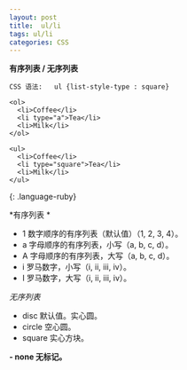 ```yaml
---
layout: post
title:  ul/li
tags: ul/li
categories: CSS
---
```

**有序列表 / 无序列表**

`CSS 语法:   ul {list-style-type : square}`


~~~
<ol>
  <li>Coffee</li>
  <li type="a">Tea</li>
  <li>Milk</li>
</ol>

<ul>
  <li>Coffee</li>
  <li type="square">Tea</li>
  <li>Milk</li>
</ul>
~~~
{: .language-ruby}


*有序列表 *
- 1 数字顺序的有序列表（默认值）（1, 2, 3, 4）。
- a 字母顺序的有序列表，小写（a, b, c, d）。
- A 字母顺序的有序列表，大写（a, b, c, d）。
- i 罗马数字，小写（i, ii, iii, iv）。
- I 罗马数字，大写（i, ii, iii, iv）。




*无序列表*
- disc    默认值。实心圆。
- circle  空心圆。
- square  实心方块。




**- none 无标记。**